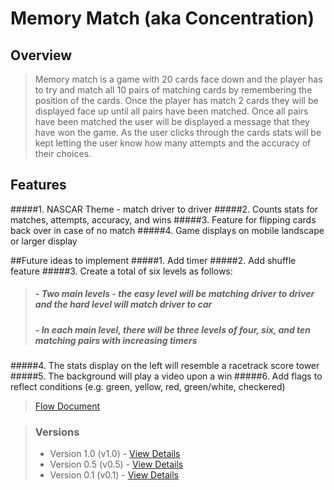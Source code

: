 
# Memory Match (aka Concentration)

## Overview

> Memory match is a game with 20 cards face down and the player has to try and match all 10 pairs of matching cards by remembering the position of the cards.
Once the player has match 2 cards they will be displayed face up until all pairs have been matched. Once all pairs have been matched the user will be
displayed a message that they have won the game. As the user clicks through the cards stats will be kept letting the user know how many attempts and the
accuracy of their choices.

## Features
#####1. NASCAR Theme - match driver to driver
#####2. Counts stats for matches, attempts, accuracy, and wins
#####3. Feature for flipping cards back over in case of no match
#####4. Game displays on mobile landscape or larger display

##Future ideas to implement
#####1. Add timer
#####2. Add shuffle feature
#####3. Create a total of six levels as follows:
> ##### - Two main levels - the easy level will be matching driver to driver and the hard level will match driver to car
> ##### - In each main level, there will be three levels of four, six, and ten matching pairs with increasing timers
#####4. The stats display on the left will resemble a racetrack score tower
#####5. The background will play a video upon a win
#####6. Add flags to reflect conditions (e.g. green, yellow, red, green/white, checkered)

> <a href="https://drive.google.com/open?id=0B3R9g7F9YRS6SHd3Q3lRdWF0RkU" target="_blank">Flow Document</a>

> ### Versions
> - Version 1.0 (v1.0) - <a href="https://github.com/Learning-Fuze/memory_match/tree/v1.0">View Details</a>
> - Version 0.5 (v0.5) - <a href="https://github.com/Learning-Fuze/memory_match/tree/v0.5">View Details</a>
> - Version 0.1 (v0.1) - <a href="https://github.com/Learning-Fuze/memory_match/tree/v0.1">View Details</a>

